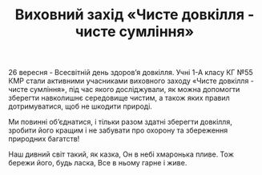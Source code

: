 ﻿---
title: Виховний захід «Чисте довкілля - чисте сумління»
---

26 вересня - Всесвітній день здоров’я довкілля. Учні 1-А класу КГ №55 КМР стали активними учасниками виховного заходу «Чисте довкілля - чисте сумління», під час якого досліджували, як можна допомогти зберегти навколишнє середовище чистим, а також яких правил дотримуватися, щоб не шкодити природі.

Ми повинні об’єднатися, і тільки  разом здатні зберегти довкілля, зробити його кращим і не забувати про охорону та збереження природних багатств!

Наш дивний світ такий, як казка,
Он в небі хмаронька пливе.
Тож бережи його, будь ласка,
Все в ньому гарне і живе.

<slideshow />
